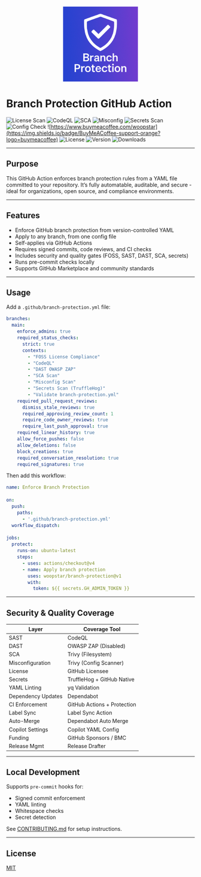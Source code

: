 <!--
Copyright (c) 2025 Andreas Krüger
SPDX-License-Identifier: MIT
-->

<p align="center">
  <img src="assets/logo.png" alt="Branch Protection Logo" width="200"/>
</p>

# Branch Protection GitHub Action

![License Scan](https://github.com/woopstar/branch-protection/actions/workflows/foss-license-scan.yml/badge.svg)
![CodeQL](https://github.com/woopstar/branch-protection/actions/workflows/github-code-scanning/codeql/badge.svg)
![SCA](https://github.com/woopstar/branch-protection/actions/workflows/sca-trivy.yml/badge.svg)
![Misconfig](https://github.com/woopstar/branch-protection/actions/workflows/misconfig-trivy.yml/badge.svg)
![Secrets Scan](https://github.com/woopstar/branch-protection/actions/workflows/secrets-scan.yml/badge.svg)
![Config Check](https://github.com/woopstar/branch-protection/actions/workflows/validate-config.yml/badge.svg)
![https://www.buymeacoffee.com/woopstar](https://img.shields.io/badge/BuyMeACoffee-support-orange?logo=buymeacoffee)
![License](https://img.shields.io/github/license/woopstar/branch-protection)
![Version](https://img.shields.io/github/v/tag/woopstar/branch-protection)
![Downloads](https://img.shields.io/github/downloads/woopstar/branch-protection/total)

---

## Purpose

This GitHub Action enforces branch protection rules from a YAML file committed to your repository. It’s fully automatable, auditable, and secure - ideal for organizations, open source, and compliance environments.

---

## Features

- Enforce GitHub branch protection from version-controlled YAML
- Apply to any branch, from one config file
- Self-applies via GitHub Actions
- Requires signed commits, code reviews, and CI checks
- Includes security and quality gates (FOSS, SAST, DAST, SCA, secrets)
- Runs pre-commit checks locally
- Supports GitHub Marketplace and community standards

---

## Usage

Add a `.github/branch-protection.yml` file:

```yaml
branches:
  main:
    enforce_admins: true
    required_status_checks:
      strict: true
      contexts:
        - "FOSS License Compliance"
        - "CodeQL"
        - "DAST OWASP ZAP"
        - "SCA Scan"
        - "Misconfig Scan"
        - "Secrets Scan (TruffleHog)"
        - "Validate branch-protection.yml"
    required_pull_request_reviews:
      dismiss_stale_reviews: true
      required_approving_review_count: 1
      require_code_owner_reviews: true
      require_last_push_approval: true
    required_linear_history: true
    allow_force_pushes: false
    allow_deletions: false
    block_creations: true
    required_conversation_resolution: true
    required_signatures: true
```

Then add this workflow:

```yaml
name: Enforce Branch Protection

on:
  push:
    paths:
      - '.github/branch-protection.yml'
  workflow_dispatch:

jobs:
  protect:
    runs-on: ubuntu-latest
    steps:
      - uses: actions/checkout@v4
      - name: Apply branch protection
        uses: woopstar/branch-protection@v1
        with:
          token: ${{ secrets.GH_ADMIN_TOKEN }}
```

---

## Security & Quality Coverage

| Layer              | Coverage Tool               |
|--------------------|-----------------------------|
| SAST               | CodeQL                      |
| DAST               | OWASP ZAP (Disabled)        |
| SCA                | Trivy (Filesystem)          |
| Misconfiguration   | Trivy (Config Scanner)      |
| License            | GitHub Licensee             |
| Secrets            | TruffleHog + GitHub Native  |
| YAML Linting       | yq Validation               |
| Dependency Updates | Dependabot                  |
| CI Enforcement     | GitHub Actions + Protection |
| Label Sync         | Label Sync Action           |
| Auto-Merge         | Dependabot Auto Merge       |
| Copilot Settings   | Copilot YAML Config         |
| Funding            | GitHub Sponsors / BMC       |
| Release Mgmt       | Release Drafter             |

---

## Local Development

Supports `pre-commit` hooks for:

- Signed commit enforcement
- YAML linting
- Whitespace checks
- Secret detection

See [CONTRIBUTING.md](./CONTRIBUTING.md) for setup instructions.

---

## License

[MIT](./LICENSE)
